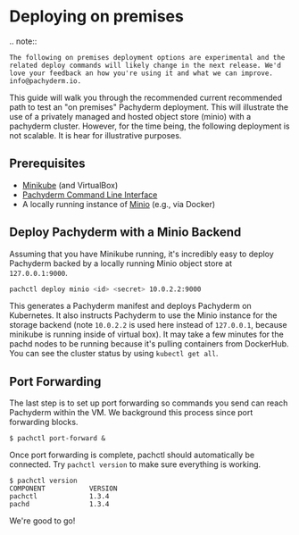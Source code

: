 # Deploying on premises

.. note::

	The following on premises deployment options are experimental and the related deploy commands will likely change in the next release. We'd love your feedback an how you're using it and what we can improve. info@pachyderm.io.

This guide will walk you through the recommended current recommended path to test an "on premises" Pachyderm deployment. This will illustrate the use of a privately managed and hosted object store (minio) with a pachyderm cluster.  However, for the time being, the following deployment is not scalable.  It is hear for illustrative purposes.

## Prerequisites
- [Minikube](#minikube) (and VirtualBox)
- [Pachyderm Command Line Interface](#pachctl)
- A locally running instance of [Minio](https://www.minio.io/) (e.g., via Docker)

## Deploy Pachyderm with a Minio Backend
Assuming that you have Minikube running, it's incredibly easy to deploy Pachyderm backed by a locally running Minio object store at `127.0.0.1:9000`.  

```sh
pachctl deploy minio <id> <secret> 10.0.2.2:9000
```

This generates a Pachyderm manifest and deploys Pachyderm on Kubernetes. It also instructs Pachyderm to use the Minio instance for the storage backend (note `10.0.2.2` is used here instead of `127.0.0.1`, because minikube is running inside of virtual box).  It may take a few minutes for the pachd nodes to be running because it's pulling containers from DockerHub. You can see the cluster status by using `kubectl get all`.

## Port Forwarding

The last step is to set up port forwarding so commands you send can reach Pachyderm within the VM. We background this process since port forwarding blocks.

```shell
$ pachctl port-forward &
```

Once port forwarding is complete, pachctl should automatically be connected. Try `pachctl version` to make sure everything is working.

```shell
$ pachctl version
COMPONENT           VERSION
pachctl             1.3.4
pachd               1.3.4
```

We're good to go!
